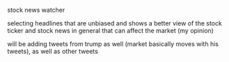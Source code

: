 stock news watcher

selecting headlines that are unbiased and shows a better view of the stock ticker and stock news in general that can affect the market (my opinion)

will be adding tweets from trump as well (market basically moves with his tweets), as well as other tweets


